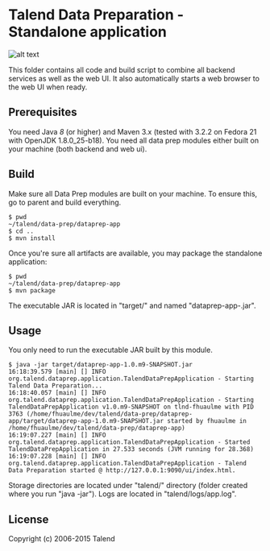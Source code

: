 # Talend Data Preparation - Standalone application
![alt text](http://www.talend.com/sites/all/themes/talend_responsive/images/logo.png "Talend")

This folder contains all code and build script to combine all backend services as well as the web UI. It also automatically
starts a web browser to the web UI when ready.

## Prerequisites

You need Java *8* (or higher) and Maven 3.x (tested with 3.2.2 on Fedora 21 with OpenJDK 1.8.0_25-b18).
You need all data prep modules either built on your machine (both backend and web ui).

## Build

Make sure all Data Prep modules are built on your machine. To ensure this, go to parent and build everything.

```
$ pwd
~/talend/data-prep/dataprep-app
$ cd ..
$ mvn install
```

Once you're sure all artifacts are available, you may package the standalone application:

```
$ pwd
~/talend/data-prep/dataprep-app
$ mvn package
```

The executable JAR is located in "target/" and named "dataprep-app-<version>.jar".

## Usage

You only need to run the executable JAR built by this module.

```
$ java -jar target/dataprep-app-1.0.m9-SNAPSHOT.jar 
16:18:39.579 [main] [] INFO  org.talend.dataprep.application.TalendDataPrepApplication - Starting Talend Data Preparation...
16:18:40.057 [main] [] INFO  org.talend.dataprep.application.TalendDataPrepApplication - Starting TalendDataPrepApplication v1.0.m9-SNAPSHOT on tlnd-fhuaulme with PID 3763 (/home/fhuaulme/dev/talend/data-prep/dataprep-app/target/dataprep-app-1.0.m9-SNAPSHOT.jar started by fhuaulme in /home/fhuaulme/dev/talend/data-prep/dataprep-app)
16:19:07.227 [main] [] INFO  org.talend.dataprep.application.TalendDataPrepApplication - Started TalendDataPrepApplication in 27.533 seconds (JVM running for 28.368)
16:19:07.228 [main] [] INFO  org.talend.dataprep.application.TalendDataPrepApplication - Talend Data Preparation started @ http://127.0.0.1:9090/ui/index.html.
```

Storage directories are located under "talend/" directory (folder created where you run "java -jar"). Logs are located in "talend/logs/app.log".

## License

Copyright (c) 2006-2015 Talend
